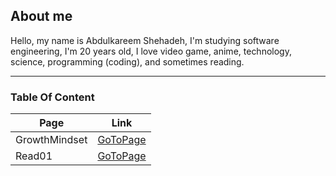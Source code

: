 ## About me
Hello, my name is Abdulkareem Shehadeh, I'm studying software engineering, I'm 20 years old, I love video game, anime, technology, science, programming (coding), and sometimes reading.  

---
### Table Of Content
| Page | Link |
| --- | --- |
| GrowthMindset | [GoToPage]() |
| Read01 | [GoToPage]() |